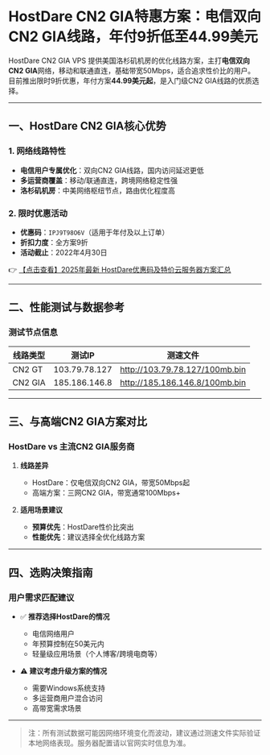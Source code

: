 # HostDare CN2 GIA特惠方案：电信双向CN2 GIA线路，年付9折低至44.99美元

HostDare CN2 GIA VPS 提供美国洛杉矶机房的优化线路方案，主打**电信双向CN2 GIA**网络，移动和联通直连，基础带宽50Mbps，适合追求性价比的用户。目前推出限时9折优惠，年付方案**44.99美元起**，是入门级CN2 GIA线路的优质选择。

---

## 一、HostDare CN2 GIA核心优势

### 1. 网络线路特性
- **电信用户专属优化**：双向CN2 GIA线路，国内访问延迟更低
- **多运营商覆盖**：移动/联通直连，跨境网络稳定性强
- **洛杉矶机房**：中美网络枢纽节点，路由优化程度高

### 2. 限时优惠活动
- **优惠码**：`IPJ9T98O6V`（适用于年付及以上订单）
- **折扣力度**：全方案9折
- **活动截止**：2022年4月30日

👉 [【点击查看】2025年最新 HostDare优惠码及特价云服务器方案汇总](https://bit.ly/hostdare)

---

## 二、性能测试与数据参考

### 测试节点信息
| 线路类型   | 测试IP         | 测速文件                     |
|------------|----------------|------------------------------|
| CN2 GT     | 103.79.78.127  | http://103.79.78.127/100mb.bin |
| CN2 GIA    | 185.186.146.8  | http://185.186.146.8/100mb.bin |

---

## 三、与高端CN2 GIA方案对比

### HostDare vs 主流CN2 GIA服务商
1. **线路差异**  
   - HostDare：仅电信双向CN2 GIA，带宽50Mbps起  
   - 高端方案：三网CN2 GIA，带宽通常100Mbps+

2. **适用场景建议**  
   - **预算优先**：HostDare性价比突出  
   - **性能优先**：建议选择全优化线路方案

---

## 四、选购决策指南

### 用户需求匹配建议
- ✅ **推荐选择HostDare的情况**  
  - 电信网络用户  
  - 年预算控制在50美元内  
  - 轻量级应用场景（个人博客/跨境电商等）

- ⚠️ **建议考虑升级方案的情况**  
  - 需要Windows系统支持  
  - 多运营商用户混合访问  
  - 高带宽需求场景

---

> 注：所有测试数据可能因网络环境变化而波动，建议通过测速文件实际验证本地网络表现。服务器配置请以官网实时信息为准。